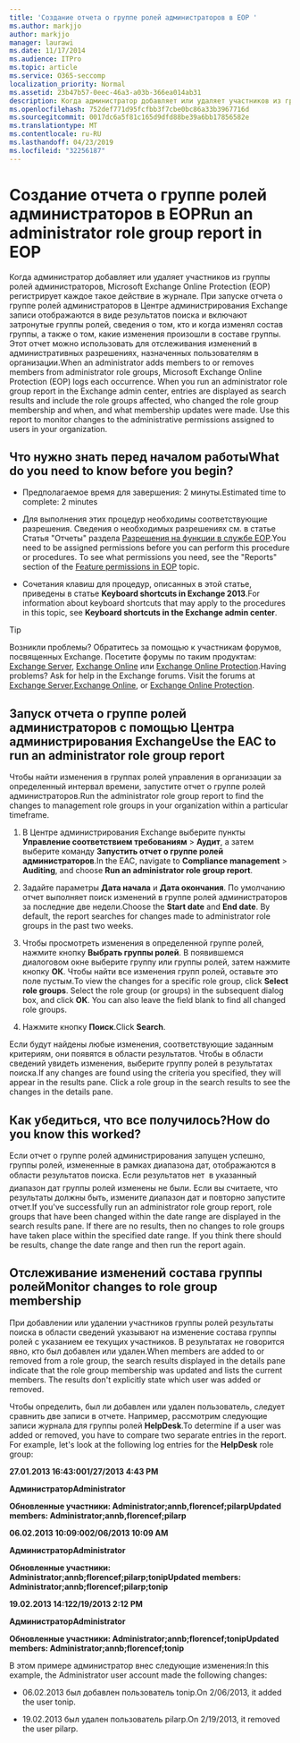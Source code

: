 ```yaml
---
title: 'Создание отчета о группе ролей администраторов в EOP '
ms.author: markjjo
author: markjjo
manager: laurawi
ms.date: 11/17/2014
ms.audience: ITPro
ms.topic: article
ms.service: O365-seccomp
localization_priority: Normal
ms.assetid: 23b47b57-0eec-46a3-a03b-366ea014ab31
description: Когда администратор добавляет или удаляет участников из группы ролей администраторов, Microsoft Exchange Online Protection (EOP) регистрирует каждое такое действие в журнале.
ms.openlocfilehash: 752def771d95fcfbb3f7cbe0bc86a33b3967716d
ms.sourcegitcommit: 0017dc6a5f81c165d9dfd88be39a6bb17856582e
ms.translationtype: MT
ms.contentlocale: ru-RU
ms.lasthandoff: 04/23/2019
ms.locfileid: "32256187"
---
```

# <a name="run-an-administrator-role-group-report-in-eop"></a><span data-ttu-id="4bf02-103">Создание отчета о группе ролей администраторов в EOP</span><span class="sxs-lookup"><span data-stu-id="4bf02-103">Run an administrator role group report in EOP</span></span> 

 <span data-ttu-id="4bf02-p101">Когда администратор добавляет или удаляет участников из группы ролей администраторов, Microsoft Exchange Online Protection (EOP) регистрирует каждое такое действие в журнале. При запуске отчета о группе ролей администраторов в Центре администрирования Exchange записи отображаются в виде результатов поиска и включают затронутые группы ролей, сведения о том, кто и когда изменял состав группы, а также о том, какие изменения произошли в составе группы. Этот отчет можно использовать для отслеживания изменений в административных разрешениях, назначенных пользователям в организации.</span><span class="sxs-lookup"><span data-stu-id="4bf02-p101">When an administrator adds members to or removes members from administrator role groups, Microsoft Exchange Online Protection (EOP) logs each occurrence. When you run an administrator role group report in the Exchange admin center, entries are displayed as search results and include the role groups affected, who changed the role group membership and when, and what membership updates were made. Use this report to monitor changes to the administrative permissions assigned to users in your organization.</span></span>
  
## <a name="what-do-you-need-to-know-before-you-begin"></a><span data-ttu-id="4bf02-107">Что нужно знать перед началом работы</span><span class="sxs-lookup"><span data-stu-id="4bf02-107">What do you need to know before you begin?</span></span>

- <span data-ttu-id="4bf02-108">Предполагаемое время для завершения: 2 минуты.</span><span class="sxs-lookup"><span data-stu-id="4bf02-108">Estimated time to complete: 2 minutes</span></span>
    
- <span data-ttu-id="4bf02-p102">Для выполнения этих процедур необходимы соответствующие разрешения. Сведения о необходимых разрешениях см. в статье Статья "Отчеты" раздела [Разрешения на функции в службе EOP](feature-permissions-in-eop.md).</span><span class="sxs-lookup"><span data-stu-id="4bf02-p102">You need to be assigned permissions before you can perform this procedure or procedures. To see what permissions you need, see the "Reports" section of the [Feature permissions in EOP](feature-permissions-in-eop.md) topic.</span></span> 
    
- <span data-ttu-id="4bf02-111">Сочетания клавиш для процедур, описанных в этой статье, приведены в статье **Keyboard shortcuts in Exchange 2013**.</span><span class="sxs-lookup"><span data-stu-id="4bf02-111">For information about keyboard shortcuts that may apply to the procedures in this topic, see **Keyboard shortcuts in the Exchange admin center**.</span></span>
    
> [!TIP]
> <span data-ttu-id="4bf02-p103">Возникли проблемы? Обратитесь за помощью к участникам форумов, посвященных Exchange. Посетите форумы по таким продуктам: [Exchange Server](https://go.microsoft.com/fwlink/p/?linkId=60612), [Exchange Online](https://go.microsoft.com/fwlink/p/?linkId=267542) или [Exchange Online Protection](https://go.microsoft.com/fwlink/p/?linkId=285351).</span><span class="sxs-lookup"><span data-stu-id="4bf02-p103">Having problems? Ask for help in the Exchange forums. Visit the forums at [Exchange Server](https://go.microsoft.com/fwlink/p/?linkId=60612),[Exchange Online](https://go.microsoft.com/fwlink/p/?linkId=267542), or [Exchange Online Protection](https://go.microsoft.com/fwlink/p/?linkId=285351).</span></span> 
  
## <a name="use-the-eac-to-run-an-administrator-role-group-report"></a><span data-ttu-id="4bf02-115">Запуск отчета о группе ролей администраторов с помощью Центра администрирования Exchange</span><span class="sxs-lookup"><span data-stu-id="4bf02-115">Use the EAC to run an administrator role group report</span></span>

<span data-ttu-id="4bf02-116">Чтобы найти изменения в группах ролей управления в организации за определенный интервал времени, запустите отчет о группе ролей администраторов.</span><span class="sxs-lookup"><span data-stu-id="4bf02-116">Run the administrator role group report to find the changes to management role groups in your organization within a particular timeframe.</span></span>
  
1. <span data-ttu-id="4bf02-117">В Центре администрирования Exchange выберите пункты **Управление соответствием требованиям** \> **Аудит**, а затем выберите команду **Запустить отчет о группе ролей администраторов**.</span><span class="sxs-lookup"><span data-stu-id="4bf02-117">In the EAC, navigate to **Compliance management** \> **Auditing**, and choose **Run an administrator role group report**.</span></span>
    
2. <span data-ttu-id="4bf02-p104">Задайте параметры **Дата начала** и **Дата окончания**. По умолчанию отчет выполняет поиск изменений в группе ролей администраторов за последние две недели.</span><span class="sxs-lookup"><span data-stu-id="4bf02-p104">Choose the **Start date** and **End date**. By default, the report searches for changes made to administrator role groups in the past two weeks.</span></span>
    
3. <span data-ttu-id="4bf02-p105">Чтобы просмотреть изменения в определенной группе ролей, нажмите кнопку **Выбрать группы ролей**. В появившемся диалоговом окне выберите группу или группы ролей, затем нажмите кнопку **ОК**. Чтобы найти все изменения групп ролей, оставьте это поле пустым.</span><span class="sxs-lookup"><span data-stu-id="4bf02-p105">To view the changes for a specific role group, click **Select role groups**. Select the role group (or groups) in the subsequent dialog box, and click **OK**. You can also leave the field blank to find all changed role groups.</span></span>
    
4. <span data-ttu-id="4bf02-123">Нажмите кнопку **Поиск**.</span><span class="sxs-lookup"><span data-stu-id="4bf02-123">Click **Search**.</span></span>
    
<span data-ttu-id="4bf02-p106">Если будут найдены любые изменения, соответствующие заданным критериям, они появятся в области результатов. Чтобы в области сведений увидеть изменения, выберите группу ролей в результатах поиска.</span><span class="sxs-lookup"><span data-stu-id="4bf02-p106">If any changes are found using the criteria you specified, they will appear in the results pane. Click a role group in the search results to see the changes in the details pane.</span></span>
  
## <a name="how-do-you-know-this-worked"></a><span data-ttu-id="4bf02-126">Как убедиться, что все получилось?</span><span class="sxs-lookup"><span data-stu-id="4bf02-126">How do you know this worked?</span></span>

<span data-ttu-id="4bf02-p107">Если отчет о группе ролей администрирования запущен успешно, группы ролей, измененные в рамках диапазона дат, отображаются в области результатов поиска. Если результатов нет  в указанный диапазон дат группы ролей изменены не были. Если вы считаете, что результаты должны быть, измените диапазон дат и повторно запустите отчет.</span><span class="sxs-lookup"><span data-stu-id="4bf02-p107">If you've successfully run an administrator role group report, role groups that have been changed within the date range are displayed in the search results pane. If there are no results, then no changes to role groups have taken place within the specified date range. If you think there should be results, change the date range and then run the report again.</span></span>
  
## <a name="monitor-changes-to-role-group-membership"></a><span data-ttu-id="4bf02-130">Отслеживание изменений состава группы ролей</span><span class="sxs-lookup"><span data-stu-id="4bf02-130">Monitor changes to role group membership</span></span>

<span data-ttu-id="4bf02-p108">При добавлении или удалении участников группы ролей результаты поиска в области сведений указывают на изменение состава группы ролей с указанием ее текущих участников. В результатах не говорится явно, кто был добавлен или удален.</span><span class="sxs-lookup"><span data-stu-id="4bf02-p108">When members are added to or removed from a role group, the search results displayed in the details pane indicate that the role group membership was updated and lists the current members. The results don't explicitly state which user was added or removed.</span></span>
  
<span data-ttu-id="4bf02-p109">Чтобы определить, был ли добавлен или удален пользователь, следует сравнить две записи в отчете. Например, рассмотрим следующие записи журнала для группы ролей **HelpDesk**.</span><span class="sxs-lookup"><span data-stu-id="4bf02-p109">To determine if a user was added or removed, you have to compare two separate entries in the report. For example, let's look at the following log entries for the **HelpDesk** role group:</span></span> 
  
 <span data-ttu-id="4bf02-135">**27.01.2013 16:43:00**</span><span class="sxs-lookup"><span data-stu-id="4bf02-135">**1/27/2013 4:43 PM**</span></span>
  
 <span data-ttu-id="4bf02-136">**Администратор**</span><span class="sxs-lookup"><span data-stu-id="4bf02-136">**Administrator**</span></span>
  
 <span data-ttu-id="4bf02-137">**Обновленные участники: Administrator;annb,florencef;pilarp**</span><span class="sxs-lookup"><span data-stu-id="4bf02-137">**Updated members: Administrator;annb,florencef;pilarp**</span></span>
  
 <span data-ttu-id="4bf02-138">**06.02.2013 10:09:00**</span><span class="sxs-lookup"><span data-stu-id="4bf02-138">**2/06/2013 10:09 AM**</span></span>
  
 <span data-ttu-id="4bf02-139">**Администратор**</span><span class="sxs-lookup"><span data-stu-id="4bf02-139">**Administrator**</span></span>
  
 <span data-ttu-id="4bf02-140">**Обновленные участники: Administrator;annb;florencef;pilarp;tonip**</span><span class="sxs-lookup"><span data-stu-id="4bf02-140">**Updated members: Administrator;annb;florencef;pilarp;tonip**</span></span>
  
 <span data-ttu-id="4bf02-141">**19.02.2013 14:12**</span><span class="sxs-lookup"><span data-stu-id="4bf02-141">**2/19/2013 2:12 PM**</span></span>
  
 <span data-ttu-id="4bf02-142">**Администратор**</span><span class="sxs-lookup"><span data-stu-id="4bf02-142">**Administrator**</span></span>
  
 <span data-ttu-id="4bf02-143">**Обновленные участники: Administrator;annb;florencef;tonip**</span><span class="sxs-lookup"><span data-stu-id="4bf02-143">**Updated members: Administrator;annb;florencef;tonip**</span></span>
  
<span data-ttu-id="4bf02-144">В этом примере администратор внес следующие изменения:</span><span class="sxs-lookup"><span data-stu-id="4bf02-144">In this example, the Administrator user account made the following changes:</span></span>
  
- <span data-ttu-id="4bf02-145">06.02.2013 был добавлен пользователь tonip.</span><span class="sxs-lookup"><span data-stu-id="4bf02-145">On 2/06/2013, it added the user tonip.</span></span>
    
- <span data-ttu-id="4bf02-146">19.02.2013 был удален пользователь pilarp.</span><span class="sxs-lookup"><span data-stu-id="4bf02-146">On 2/19/2013, it removed the user pilarp.</span></span>
    

